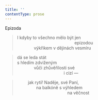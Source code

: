```yaml
---
title: ''
contentType: prose
---
```


Epizoda

> I kdyby to všechno mělo být jen  
>                                                 epizodou  
>               výkřikem v dějinách vesmíru

> dá se leda stát  
> s hledím zdviženým  
>               vůči zhůvěřilosti své  
>                                        i cizí —

>          jak rytíř Naděje, své Paní,  
>                 na balkóně s výhledem  
>                                           na věčnost
